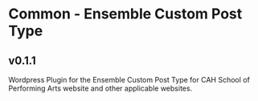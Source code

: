 # Common - Ensemble Custom Post Type
## v0.1.1

Wordpress Plugin for the Ensemble Custom Post Type for CAH School of Performing Arts website and other applicable websites.